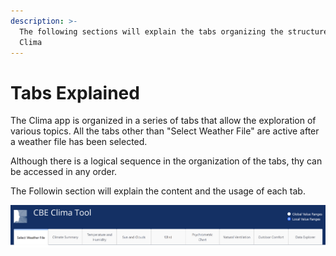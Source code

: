 ```yaml
---
description: >-
  The following sections will explain the tabs organizing the structure of CBE
  Clima
---
```


# Tabs Explained

The Clima app is organized in a series of tabs that allow the exploration of various topics. All the tabs other than "Select Weather File" are active after a weather file has been selected.

Although there is a logical sequence in the organization of the tabs, thy can be accessed in any order. &#x20;

The Followin section will explain the content and the usage of each tab.

![](../../.gitbook/assets/tabs.png)
